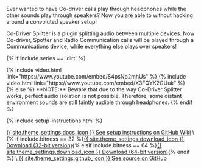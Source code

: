 Ever wanted to have Co-driver calls play through headphones while the other sounds play through speakers? Now you are able to without hacking around a convoluted speaker setup!

Co-Driver Splitter is a plugin splitting audio between multiple devices. Now Co-driver, Spotter and Radio Communication calls will be played through a Communications device, while everything else plays over speakers!

{% if include.series == 'dirt' %}
<div class="media-container small">
{% include video.html link="https://www.youtube.com/embed/S4psNp2mhUs" %}
{% include video.html link="https://www.youtube.com/embed/X3FQYK2GUuk" %}
</div>
{% else %}
**NOTE:** Beware that due to the way Co-Driver Splitter works, perfect audio isolation is not possible. Therefore, some distant environment sounds are still faintly audible through headphones.
{% endif %}

{% include setup-instructions.html %}

<a href="https://github.com/CookiePLMonster/CoDriver-Splitter/wiki" class="button docs" role="button">{{ site.theme_settings.docs_icon }} See setup instructions on GitHub Wiki</a> \\
{% if include.bitness == 32 %}<a href="https://github.com/CookiePLMonster/CoDriver-Splitter/releases/latest/download/Co-Driver-Splitter-32-bit.zip" class="button download" role="button">{{ site.theme_settings.download_icon }} Download (32-bit version)</a>{% elsif include.bitness == 64 %}<a href="https://github.com/CookiePLMonster/CoDriver-Splitter/releases/latest/download/Co-Driver-Splitter-64-bit.zip" class="button download" role="button">{{ site.theme_settings.download_icon }} Download (64-bit version)</a>{% endif %} \\
<a href="https://github.com/CookiePLMonster/CoDriver-Splitter" class="button github" role="button">{{ site.theme_settings.github_icon }} See source on GitHub</a>